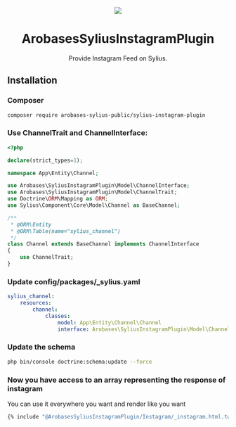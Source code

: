 <p align="center">
    <a href="https://sylius.com" target="_blank">
        <img src="https://demo.sylius.com/assets/shop/img/logo.png" />
    </a>
</p>

<h1 align="center">ArobasesSyliusInstagramPlugin</h1>

<p align="center">Provide Instagram Feed on Sylius.</p>


## Installation

### Composer

```bash
composer require arobases-sylius-public/sylius-instagram-plugin
 ```
### Use ChannelTrait and ChannelInterface:

```php
<?php

declare(strict_types=1);

namespace App\Entity\Channel;

use Arobases\SyliusInstagramPlugin\Model\ChannelInterface;
use Arobases\SyliusInstagramPlugin\Model\ChannelTrait;
use Doctrine\ORM\Mapping as ORM;
use Sylius\Component\Core\Model\Channel as BaseChannel;

/**
 * @ORM\Entity
 * @ORM\Table(name="sylius_channel")
 */
class Channel extends BaseChannel implements ChannelInterface
{
    use ChannelTrait;
}

```
### Update config/packages/_sylius.yaml

```yaml
sylius_channel:
    resources:
        channel:
            classes:
                model: App\Entity\Channel\Channel
                interface: Arobases\SyliusInstagramPlugin\Model\ChannelInterface
```

### Update the schema

```bash
php bin/console doctrine:schema:update --force
```

### Now you have access to an array representing the response of instagram

You can use it everywhere you want and render like you want  
```bash
{% include "@ArobasesSyliusInstagramPlugin/Instagram/_instagram.html.twig" with {'data' : app_get_instagram_feed() } %}
```
